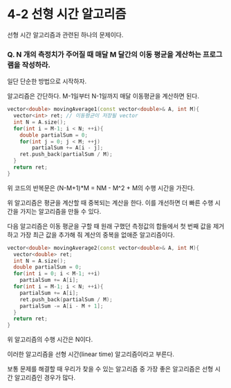# 4-2 선형 시간 알고리즘



선형 시간 알고리즘과 관련된 하나의 문제이다.

### Q. N 개의 측정치가 주어질 때 매달 M 달간의 이동 평균을 계산하는 프로그램을 작성하라.

일단 단순한 방법으로 시작하자. 

알고리즘은 간단하다. M-1일부터 N-1일까지 매달 이동평균을 계산하면 된다.

```c++
vector<double> movingAverage1(const vector<double>& A, int M){
  vector<int> ret; // 이동평균이 저장될 vector
  int N = A.size();
  for(int i = M-1; i < N; ++i){
    double partialSum = 0;
    for(int j = 0; j < M; ++j)
    	partialSum += A[i - j];
    ret.push_back(partialSum / M);
  }
  return ret;
}
```

위 코드의 반복문은 (N-M+1)*M = NM - M^2 + M의 수행 시간을 가진다.

위 알고리즘은 평균을 계산할 때 중복되는 계산을 한다. 이를 개선하면 더 빠른 수행 시간을 가지는 알고리즘을 만들 수 있다. 



다음 알고리즘은 이동 평균을 구할 때 원래 구했던 측정값의 합들에서 첫 번째 값을 제거하고 가장 최근 값을 추가해 줘 계산의 중복을 없애준 알고리즘이다.

```c++
vector<double> movingAverage2(const vector<double>& A, int M){
  vector<double> ret;
  int N = A.size();
  double partialSum = 0;
  for(int i = 0; i < M-1; ++i)
    partialSum += A[i];
  for(int i = M-1; i < N; ++i){
    partialSum += A[i];
    ret.push_back(partialSum / M);
    partialSum -= A[i - M + 1];
  }
  return ret;
}
```

위 알고리즘의 수행 시간은 N이다.



이러한 알고리즘을 선형 시간(linear time) 알고리즘이라고 부른다.

보통 문제를 해결할 때 우리가 찾을 수 있는 알고리즘 중 가장 좋은 알고리즘은 선형 시간 알고리즘인 경우가 많다.



